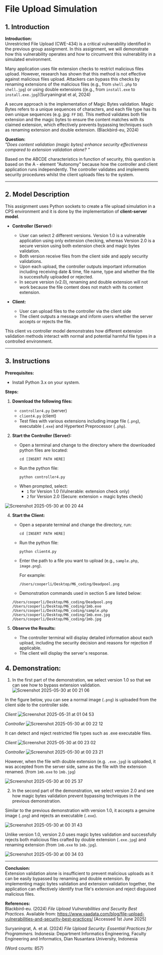 # File Upload Simulation 

## 1. Introduction
**Introduction:**  
Unrestricted File Upload (CWE-434) is a critical vulnerability identified in the previous group assignment. In this assignment, we will demonstrate how this vulnerability operates and how to circumvent this vulnerability in a simulated environment.

Many application uses file extension checks to restrict malicious files upload. However, research has shown that this method is not effective against malicious files upload. Attackers can bypass this checks by renaming extensions of the malicious files (e.g., from `shell.php` to `shell.jpg`) or using double extensions ((e.g., from `install.exe` to `install.exe.jpg`)(Suryaningrat et al, 2024)

A secure approach is the implementation of Magic Bytes validation. Magic Bytes refers to a unique sequences of characters, and each file type has its own unique sequences (e.g. jpg: `FF` `D8`). This method validates both file extension and the magic bytes to ensure the content matches with its claimed extension, which effectively prevents bypassing techniques such as renaming extension and double extension. (Blackbird-eu, 2024)

**Question:**  
*"Does content validation (magic bytes) enhance security effectiveness compared to extension validation alone? "*

Based on the ABCDE characteristics in function of security, this question is based on the A - element "Autonomy" because how the controller and client application runs independently. The controller validates and implements security procedures whilst the client uploads files to the system.

---

## 2. Model Description

This assignment uses Python sockets to create a file upload simulation in a CPS environment and it is done by the implementation of **client-server model**.

- **Controller (Server):**
  - User can select 2 different versions. Version 1.0 is a vulnerable application using only extension checking, whereas Version 2.0 is a secure version using both extension check and magic bytes validation.
  - Both version receive files from the client side and apply security validations.
  - Upon each upload, the controller outputs important information including receiving date & time, file name, type and whether the file is successfully uploaded or rejected.
  - In secure version (v2.0), renaming and double extension will not work because the file content does not match with its content extension.

- **Client:**
  - User can upload files to the controller via the client side
  - The client outputs a message and inform users whether the server accepts or rejects the file.

This client vs controller model demonstrates how different extension validation methods interact with normal and potential harmful file types in a controlled environment.

---

## 3. Instructions

**Prerequisites:**  
- Install Python 3.x on your system.

**Steps:**
1. **Download the following files:**
   - `controller4.py` (server)
   - `client4.py` (client)
   - Test files with various extensions including image file (`.png`), executable (`.exe`) and Hypertext Preprocessor (`.php`).

2. **Start the Controller (Server):**
   - Open a terminal and change to the directory where the downloaded python files are located:
     ```
     cd [INSERT PATH HERE]
     ```
   - Run the python file:
     ```
     python controller4.py
     ```
   - When prompted, select:
     - `1` for Version 1.0 (Vulnerable: extension check only)
     - `2` for Version 2.0 (Secure: extension + magic bytes check)
       
![Screenshot 2025-05-30 at 00 20 44](https://github.com/user-attachments/assets/c4c7a749-23b3-4a33-a675-2b497c76a549)

4. **Start the Client:**
   - Open a separate terminal and change the directory, run:
     ```
     cd [INSERT PATH HERE]
     ```
   - Run the python file:
     ```
     python client4.py
     ```
   - Enter the path to a file you want to upload (e.g., `sample.php`, `image.png`).
     
     For example:
     
     ```
     /Users/cooperli/Desktop/M6_coding/Deadpool.png
     ```
    - Demonstration commands used in section 5 are listed below:
     ```
     /Users/cooperli/Desktop/M6_coding/Deadpool.png
     /Users/cooperli/Desktop/M6_coding/1mb.exe
     /Users/cooperli/Desktop/M6_coding/sample.php
     /Users/cooperli/Desktop/M6_coding/1mb.exe.jpg
     /Users/cooperli/Desktop/M6_coding/1mb.jpg
     ```

5. **Observe the Results:**
   - The controller terminal will display detailed information about each upload, including the security decision and reasons for rejection if applicable.
   - The client will display the server's response.
  
## 4. Demonstration:
1) In the first part of the demonstration, we select version 1.0 so that we can see how to bypass extension validation.
![Screenshot 2025-05-30 at 00 21 06](https://github.com/user-attachments/assets/b57ec5c5-1d5c-4863-9d34-4d9586abb65b)

In the figure below, you can see a normal image (`.png`) is uploaded from the client side to the controller side.

*Client*
![Screenshot 2025-05-31 at 01 04 53](https://github.com/user-attachments/assets/2e656657-f067-436a-ab1a-91211d8cba10)

*Controller*
![Screenshot 2025-05-30 at 00 22 12](https://github.com/user-attachments/assets/f16fe87b-0eee-4ea4-a78f-bf0922d9f598)

It can detect and reject restricted file types such as .exe executable files.

*Client*
![Screenshot 2025-05-30 at 00 23 02](https://github.com/user-attachments/assets/6849920d-678f-4b04-8a11-058cef63085a)

*Controller*
![Screenshot 2025-05-30 at 00 23 21](https://github.com/user-attachments/assets/4824c5c3-2e8e-4c6f-b1b6-b88eb80b4d7d)

However, when the file with double extension (e.g. `.exe.jpg`) is uploaded, it was accepted from the server side, same as the file with the extension renamed. (from `1mb.exe` to `1mb.jpg`)

![Screenshot 2025-05-30 at 00 25 37](https://github.com/user-attachments/assets/5e4a3fb2-90fd-41c1-9724-21183cca9369)

2) In the second part of the demonstration, we select version 2.0 and see how magic bytes validation prevent bypassing techniques in the previous demonstration.

Similar to the previous demonstration with version 1.0, it accepts a genuine image (`.png`) and rejects an executable (`.exe`).

![Screenshot 2025-05-30 at 00 31 43](https://github.com/user-attachments/assets/b62aea7c-2cd8-4b9f-be52-e85f4511139f)

Unlike version 1.0, version 2.0 uses magic bytes validation and successfully rejects both malicious files crafted by double extension (`.exe.jpg`) and renaming extension (from `1mb.exe` to `1mb.jpg`).

![Screenshot 2025-05-30 at 00 34 03](https://github.com/user-attachments/assets/03bc6f18-fe34-4aaf-84c0-17e70d0a40dd)

---
**Conclusion:**  
Extension validation alone is insufficient to prevent malicious uploads as it can be easily bypassed by renaming and double extension. By implementing magic bytes validation and extension validation together, the application can effectively identify true file's extension and reject disguised malicious files.

**References:**  
Blackbird-eu. (2024) _File Upload Vulnerabilities and Security Best Practices._ Available from: https://www.vaadata.com/blog/file-upload-vulnerabilities-and-security-best-practices/ [Accessed 1st June 2025]

Suryaningrat, A. et al. (2024) _File Upload Security: Essential Practices for Programmers._ Indonesia: Department Informatics Engineering, Faculty Engineering and Informatics, Dian
Nusantara University, Indonesia


(Word counts: 857)
